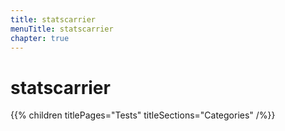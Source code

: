 ```yaml
---
title: statscarrier
menuTitle: statscarrier
chapter: true
---
```


# statscarrier

{{% children titlePages="Tests" titleSections="Categories" /%}}